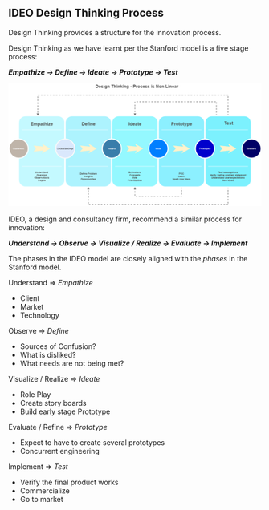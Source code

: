 ## IDEO Design Thinking Process

Design Thinking provides a structure for the innovation process.

Design Thinking as we have learnt per the Stanford model is a five stage process:

**_Empathize -> Define -> Ideate -> Prototype -> Test_**

![](assets/designthinking-nonlinearprocess.png)

IDEO, a design and consultancy firm, recommend a similar process for innovation:

**_Understand -> Observe -> Visualize / Realize -> Evaluate -> Implement_**

The phases in the IDEO model are closely aligned with the _phases_ in the Stanford model.

Understand => _Empathize_
- Client
- Market
- Technology

Observe => _Define_
- Sources of Confusion?
- What is disliked?
- What needs are not being met?

Visualize / Realize => _Ideate_
- Role Play
- Create story boards
- Build early stage Prototype

Evaluate / Refine => _Prototype_
- Expect to have to create several prototypes
- Concurrent engineering

Implement => _Test_
- Verify the final product works
- Commercialize
- Go to market
